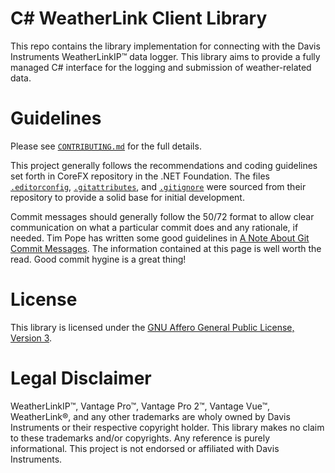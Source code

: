 # C# WeatherLink Client Library
This repo contains the library implementation for connecting with the Davis
Instruments WeatherLinkIP™ data logger. This library aims to provide a fully
managed C# interface for the logging and submission of weather-related data.

# Guidelines
Please see [`CONTRIBUTING.md`](/CONTRIBUTING.md) for the full details.

This project generally follows the recommendations and coding guidelines set
forth in CoreFX repository in the .NET Foundation. The files
[`.editorconfig`](/.editorconfig), [`.gitattributes`](/.gitattributes), and
[`.gitignore`](/.gitignore) were sourced from their repository to provide a
solid base for initial development.

Commit messages should generally follow the 50/72 format to allow clear
communication on what a particular commit does and any rationale, if needed.
Tim Pope has written some good guidelines in
[A Note About Git Commit Messages](https://tbaggery.com/2008/04/19/a-note-about-git-commit-messages.html).
The information contained at this page is well worth the read. Good commit
hygine is a great thing!

# License
This library is licensed under the [GNU Affero General Public License, Version
3](/LICENSE).

# Legal Disclaimer
WeatherLinkIP™, Vantage Pro™, Vantage Pro 2™, Vantage Vue™, WeatherLink®, and
any other trademarks are wholy owned by Davis Instruments or their respective
copyright holder. This library makes no claim to these trademarks and/or
copyrights. Any reference is purely informational. This project is not
endorsed or affiliated with Davis Instruments.
